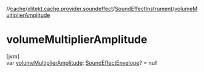 //[cache](../../../index.md)/[xlitekt.cache.provider.soundeffect](../index.md)/[SoundEffectInstrument](index.md)/[volumeMultiplierAmplitude](volume-multiplier-amplitude.md)

# volumeMultiplierAmplitude

[jvm]\
var [volumeMultiplierAmplitude](volume-multiplier-amplitude.md): [SoundEffectEnvelope](../-sound-effect-envelope/index.md)? = null

